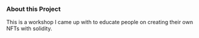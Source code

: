 ### About this Project

This is a workshop I came up with to educate people on creating their own NFTs with solidity. 
